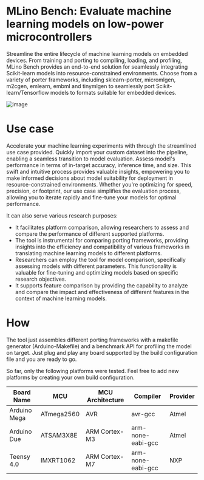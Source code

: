 # MLino Bench: Evaluate machine learning models on low-power microcontrollers

Streamline the entire lifecycle of machine learning models on embedded devices. From training and porting to compiling, loading, and profiling, MLino Bench provides an end-to-end solution for seamlessly integrating Scikit-learn models into resource-constrained environments. Choose from a variety of porter frameworks, including sklearn-porter, micromlgen, m2cgen, emlearn, embml and tinymlgen to seamlessly port Scikit-learn/Tensorflow models to formats suitable for embedded devices. 

![image](https://github.com/vladBaciu/MLino-Bench/assets/24388880/e850b3d7-f146-43b7-b1f6-b5e21320db2e)

# Use case

Accelerate your machine learning experiments with through the streamlined use case provided. Quickly import your custom dataset into the pipeline, enabling a seamless transition to model evaluation. Assess model's performance in terms of in-target accuracy, inference time, and size. This swift and intuitive process provides valuable insights, empowering you to make informed decisions about model suitability for deployment in resource-constrained environments. Whether you're optimizing for speed, precision, or footprint, our use case simplifies the evaluation process, allowing you to iterate rapidly and fine-tune your models for optimal performance.

It can also serve various research purposes:
- It facilitates platform comparison, allowing researchers to assess and compare the performance of different supported platforms.
- The tool is instrumental for comparing porting frameworks, providing insights into the efficiency and compatibility of various frameworks in translating machine learning models to different platforms.
- Researchers can employ the tool for model comparison, specifically assessing models with different parameters. This functionality is valuable for fine-tuning and optimizing models based on specific research objectives.
- It supports feature comparison by providing the capability to analyze and compare the impact and effectiveness of different features in the context of machine learning models.

  
# How

The tool just assembles different porting frameworks with a makefile generator (Arduino-Makefile) and a benchmark API for profiling the model on target. Just plug and play any board supported by the build configuration file and you are ready to go.

So far, only the following platforms were tested. Feel free to add new platforms by creating your own build configuration.

| Board Name      | MCU            | MCU Architecture | Compiler    | Provider     |
|-----------------|----------------|-------------------|-------------|--------------|
| Arduino Mega    | ATmega2560     | AVR               | avr-gcc     | Atmel        |
| Arduino Due     | ATSAM3X8E      | ARM Cortex-M3     | arm-none-eabi-gcc | Atmel |
| Teensy 4.0      | IMXRT1062      | ARM Cortex-M7     | arm-none-eabi-gcc | NXP  |

